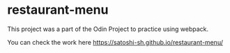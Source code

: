 # restaurant-menu
This project was a part of the Odin Project to practice using webpack. 

You can check the work here https://satoshi-sh.github.io/restaurant-menu/
